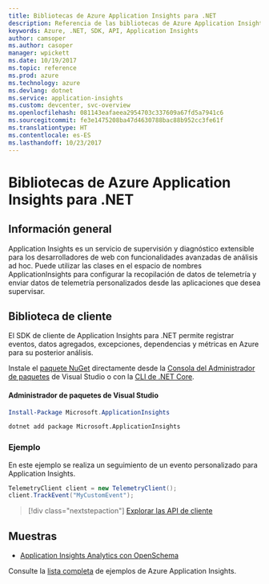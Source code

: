 ```yaml
---
title: Bibliotecas de Azure Application Insights para .NET
description: Referencia de las bibliotecas de Azure Application Insights para .NET
keywords: Azure, .NET, SDK, API, Application Insights
author: camsoper
ms.author: casoper
manager: wpickett
ms.date: 10/19/2017
ms.topic: reference
ms.prod: azure
ms.technology: azure
ms.devlang: dotnet
ms.service: application-insights
ms.custom: devcenter, svc-overview
ms.openlocfilehash: 081143eafaeea2954703c337609a67fd5a7941c6
ms.sourcegitcommit: fe3e1475208ba47d4630788bac88b952cc3fe61f
ms.translationtype: HT
ms.contentlocale: es-ES
ms.lasthandoff: 10/23/2017
---
```

# <a name="azure-application-insights-libraries-for-net"></a>Bibliotecas de Azure Application Insights para .NET

## <a name="overview"></a>Información general

Application Insights es un servicio de supervisión y diagnóstico extensible para los desarrolladores de web con funcionalidades avanzadas de análisis ad hoc. Puede utilizar las clases en el espacio de nombres ApplicationInsights para configurar la recopilación de datos de telemetría y enviar datos de telemetría personalizados desde las aplicaciones que desea supervisar.

## <a name="client-library"></a>Biblioteca de cliente

El SDK de cliente de Application Insights para .NET permite registrar eventos, datos agregados, excepciones, dependencias y métricas en Azure para su posterior análisis.

Instale el [paquete NuGet](https://www.nuget.org/packages/Microsoft.ApplicationInsights ) directamente desde la [Consola del Administrador de paquetes][PackageManager] de Visual Studio o con la [CLI de .NET Core][DotNetCLI].

#### <a name="visual-studio-package-manager"></a>Administrador de paquetes de Visual Studio

```powershell
Install-Package Microsoft.ApplicationInsights 
```

```bash
dotnet add package Microsoft.ApplicationInsights 
```

### <a name="example"></a>Ejemplo

En este ejemplo se realiza un seguimiento de un evento personalizado para Application Insights.

```csharp
TelemetryClient client = new TelemetryClient();
client.TrackEvent("MyCustomEvent");
```

> [!div class="nextstepaction"]
> [Explorar las API de cliente](/dotnet/api/overview/azure/insights/client)



## <a name="samples"></a>Muestras

- [Application Insights Analytics con OpenSchema](https://azure.microsoft.com/resources/samples/guidance-appinsights-openschema/)

Consulte la [lista completa](https://azure.microsoft.com/resources/samples/?service=application-insights&platform=dotnet) de ejemplos de Azure Application Insights.

[PackageManager]: https://docs.microsoft.com/nuget/tools/package-manager-console
[DotNetCLI]: https://docs.microsoft.com/dotnet/core/tools/dotnet-add-package
